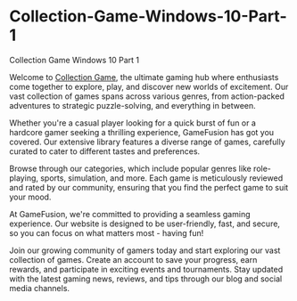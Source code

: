 # Collection-Game-Windows-10-Part-1
Collection Game Windows 10 Part 1

Welcome to [Collection Game](https://github.com/collectiongame/Collection-Game), the ultimate gaming hub where enthusiasts come together to explore, play, and discover new worlds of excitement. Our vast collection of games spans across various genres, from action-packed adventures to strategic puzzle-solving, and everything in between.

Whether you're a casual player looking for a quick burst of fun or a hardcore gamer seeking a thrilling experience, GameFusion has got you covered. Our extensive library features a diverse range of games, carefully curated to cater to different tastes and preferences.

Browse through our categories, which include popular genres like role-playing, sports, simulation, and more. Each game is meticulously reviewed and rated by our community, ensuring that you find the perfect game to suit your mood.

At GameFusion, we're committed to providing a seamless gaming experience. Our website is designed to be user-friendly, fast, and secure, so you can focus on what matters most - having fun!

Join our growing community of gamers today and start exploring our vast collection of games. Create an account to save your progress, earn rewards, and participate in exciting events and tournaments. Stay updated with the latest gaming news, reviews, and tips through our blog and social media channels.
